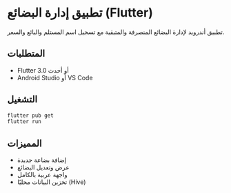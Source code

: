 # تطبيق إدارة البضائع (Flutter)

تطبيق أندرويد لإدارة البضائع المنصرفة والمتبقية مع تسجيل اسم المستلم والبائع والسعر.

## المتطلبات
- Flutter 3.0 أو أحدث
- Android Studio أو VS Code

## التشغيل
```bash
flutter pub get
flutter run
```

## المميزات
- إضافة بضاعة جديدة
- عرض وتعديل البضائع
- واجهة عربية بالكامل
- تخزين البيانات محليًا (Hive)
